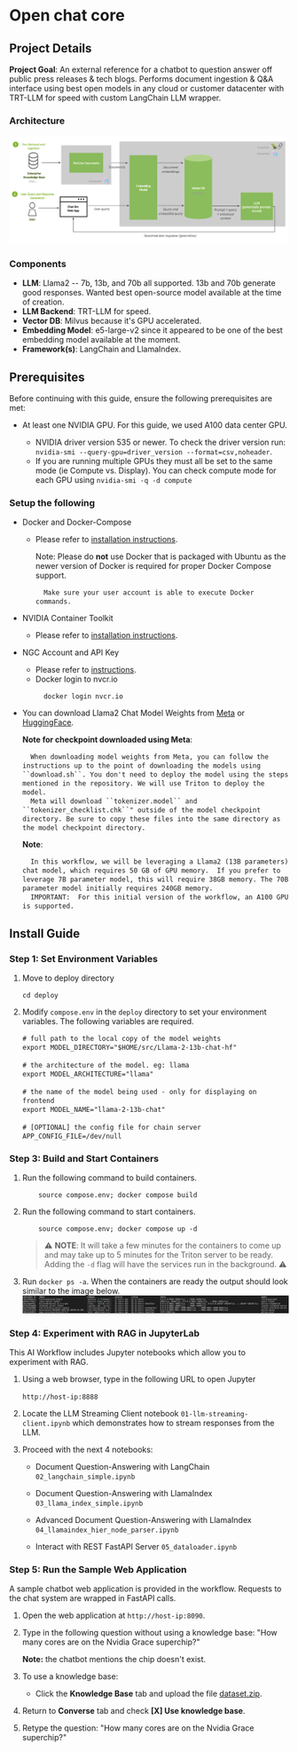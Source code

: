 # Open chat core

## Project Details
**Project Goal**: An external reference for a chatbot to question answer off public press releases & tech blogs. Performs document ingestion & Q&A interface using best open models in any cloud or customer datacenter with TRT-LLM for speed with custom LangChain LLM wrapper. 

### Architecture
![Open chat core Architecture](./images/architecture.png "Architecture of Open chat core")

### Components
- **LLM**: Llama2 -- 7b, 13b, and 70b all supported. 13b and 70b generate good responses. Wanted best open-source model available at the time of creation. 
- **LLM Backend**: TRT-LLM for speed.
- **Vector DB**: Milvus because it's GPU accelerated.
- **Embedding Model**: e5-large-v2 since it appeared to be one of the best embedding model available at the moment. 
- **Framework(s)**: LangChain and LlamaIndex.

## Prerequisites
Before continuing with this guide, ensure the following prerequisites are met:

- At least one NVIDIA GPU. For this guide, we used A100 data center GPU.

    - NVIDIA driver version 535 or newer. To check the driver version run: ``nvidia-smi --query-gpu=driver_version --format=csv,noheader``.
    - If you are running multiple GPUs they must all be set to the same mode (ie Compute vs. Display). You can check compute mode for each GPU using
    ``nvidia-smi -q -d compute``

### Setup the following

- Docker and Docker-Compose

    - Please refer to [installation instructions](https://docs.docker.com/engine/install/ubuntu/).

        Note:
            Please do **not** use Docker that is packaged with Ubuntu as the newer version of Docker is required for proper Docker Compose support.

            Make sure your user account is able to execute Docker commands.


- NVIDIA Container Toolkit

    - Please refer to [installation instructions](https://docs.nvidia.com/datacenter/cloud-native/container-toolkit/install-guide.html).


- NGC Account and API Key

    - Please refer to [instructions](https://docs.nvidia.com/ngc/gpu-cloud/ngc-overview/index.html).
    - Docker login to nvcr.io
      ```
        docker login nvcr.io
      ```

- You can download Llama2 Chat Model Weights from [Meta](https://ai.meta.com/resources/models-and-libraries/llama-downloads/) or [HuggingFace](https://huggingface.co/meta-llama/Llama-2-13b-chat-hf/).

    **Note for checkpoint downloaded using Meta**:

        When downloading model weights from Meta, you can follow the instructions up to the point of downloading the models using ``download.sh``. You don't need to deploy the model using the steps mentioned in the repository. We will use Triton to deploy the model.
        Meta will download ``tokenizer.model`` and ``tokenizer_checklist.chk``" outside of the model checkpoint directory. Be sure to copy these files into the same directory as the model checkpoint directory.

    **Note**:

        In this workflow, we will be leveraging a Llama2 (13B parameters) chat model, which requires 50 GB of GPU memory.  If you prefer to leverage 7B parameter model, this will require 38GB memory. The 70B parameter model initially requires 240GB memory.
        IMPORTANT:  For this initial version of the workflow, an A100 GPU is supported.


## Install Guide

###  Step 1: Set Environment Variables
1. Move to deploy directory
    ```
    cd deploy
    ```
2. Modify ``compose.env`` in the ``deploy`` directory to set your environment variables. The following variables are required.

    ```
    # full path to the local copy of the model weights
    export MODEL_DIRECTORY="$HOME/src/Llama-2-13b-chat-hf"

    # the architecture of the model. eg: llama
    export MODEL_ARCHITECTURE="llama"

    # the name of the model being used - only for displaying on frontend
    export MODEL_NAME="llama-2-13b-chat"

    # [OPTIONAL] the config file for chain server
    APP_CONFIG_FILE=/dev/null
    ```


### Step 3: Build and Start Containers
1. Run the following command to build containers.
    ```
        source compose.env; docker compose build
    ```

2. Run the following command to start containers.
    ```
        source compose.env; docker compose up -d
    ```
    > ⚠️ **NOTE**: It will take a few minutes for the containers to come up and may take up to 5 minutes for the Triton server to be ready. Adding the `-d` flag will have the services run in the background. ⚠️ 

3. Run ``docker ps -a``. When the containers are ready the output should look similar to the image below.
    ![Docker Output](./images/docker-output.png "Docker Output Image")

### Step 4: Experiment with RAG in JupyterLab

This AI Workflow includes Jupyter notebooks which allow you to experiment with RAG.

1. Using a web browser, type in the following URL to open Jupyter

    ``http://host-ip:8888``

2. Locate the LLM Streaming Client notebook ``01-llm-streaming-client.ipynb`` which demonstrates how to stream responses from the LLM.
3. Proceed with the next 4 notebooks:

    - Document Question-Answering with LangChain ``02_langchain_simple.ipynb``

    - Document Question-Answering with LlamaIndex ``03_llama_index_simple.ipynb``

    - Advanced Document Question-Answering with LlamaIndex ``04_llamaindex_hier_node_parser.ipynb``

    - Interact with REST FastAPI Server ``05_dataloader.ipynb``

### Step 5: Run the Sample Web Application
A sample chatbot web application is provided in the workflow. Requests to the chat system are wrapped in FastAPI calls.

1. Open the web application at ``http://host-ip:8090``.

2. Type in the following question without using a knowledge base: "How many cores are on the Nvidia Grace superchip?"

    **Note:** the chatbot mentions the chip doesn't exist.

3. To use a knowledge base:

    - Click the **Knowledge Base** tab and upload the file [dataset.zip](./RetrievalAugmentedGeneration/notebook/dataset.zip).

4. Return to **Converse** tab and check **[X] Use knowledge base**.

5. Retype the question:  "How many cores are on the Nvidia Grace superchip?"

